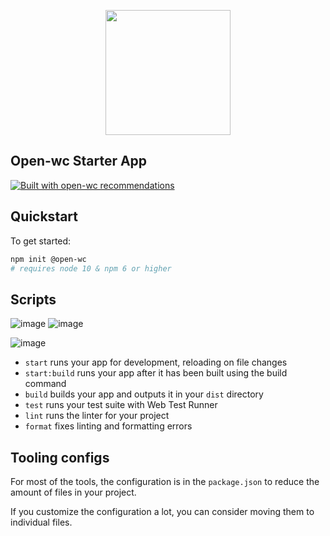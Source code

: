 <p align="center">
  <img width="200" src="https://open-wc.org/hero.png"></img>
</p>

## Open-wc Starter App

[![Built with open-wc recommendations](https://img.shields.io/badge/built%20with-open--wc-blue.svg)](https://github.com/open-wc)

## Quickstart

To get started:

```bash
npm init @open-wc
# requires node 10 & npm 6 or higher
```

## Scripts
![image](https://github.com/user-attachments/assets/1a5b27ef-a1c2-4e32-9a85-387403bf1a06)
![image](https://github.com/user-attachments/assets/4f999fdf-3190-42d2-84af-cd08cc18b3e9)

![image](https://github.com/user-attachments/assets/0ed786c0-6103-4eb1-a9f6-ba7ab3807955)


- `start` runs your app for development, reloading on file changes
- `start:build` runs your app after it has been built using the build command
- `build` builds your app and outputs it in your `dist` directory
- `test` runs your test suite with Web Test Runner
- `lint` runs the linter for your project
- `format` fixes linting and formatting errors

## Tooling configs

For most of the tools, the configuration is in the `package.json` to reduce the amount of files in your project.

If you customize the configuration a lot, you can consider moving them to individual files.
